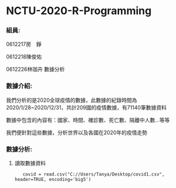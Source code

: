 # NCTU-2020-R-Programming

### 組員:

0612217房　錚

0612218陳俊佑

0612226林珈卉 數據分析

### 數據介紹:

我們分析的是2020全球疫情的數據，此數據的紀錄時間為2020/1/28~2020/12/31，共計209國的疫情數據，有71140筆數據資料

數據中包含的內容有：國家、時間、確診數、死亡數、隔離中人數...等等

我們便針對這些數據，分析世界以及各國在2020年的疫情走勢

### 數據分析:

1. 讀取數據資料

          covid = read.csv("C://Users/Tanya/Desktop/covid1.csv", header=TRUE, encoding='big5')
